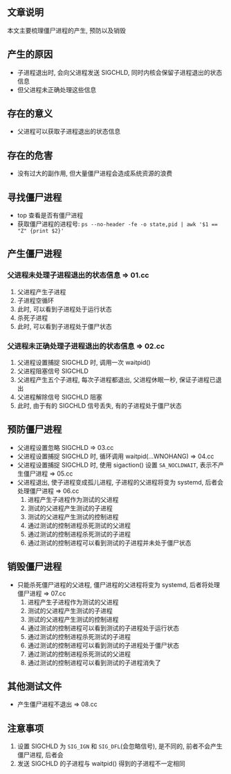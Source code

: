 
## 文章说明
本文主要梳理僵尸进程的产生, 预防以及销毁

## 产生的原因
* 子进程退出时, 会向父进程发送 SIGCHLD, 同时内核会保留子进程退出的状态信息
* 但父进程未正确处理这些信息

## 存在的意义
* 父进程可以获取子进程退出的状态信息

## 存在的危害
* 没有过大的副作用, 但大量僵尸进程会造成系统资源的浪费

## 寻找僵尸进程
* top 查看是否有僵尸进程
* 获取僵尸进程的进程号: `ps --no-header -fe -o state,pid | awk '$1 == "Z" {print $2}'`

## 产生僵尸进程
### 父进程未处理子进程退出的状态信息 => 01.cc
1. 父进程产生子进程
2. 子进程空循环
3. 此时, 可以看到子进程处于运行状态
4. 杀死子进程
5. 此时, 可以看到子进程处于僵尸状态

### 父进程未正确处理子进程退出的状态信息 => 02.cc
1. 父进程设置捕捉 SIGCHLD 时, 调用一次 waitpid()
2. 父进程阻塞信号 SIGCHLD
3. 父进程产生五个子进程, 每次子进程都退出, 父进程休眠一秒, 保证子进程已退出
4. 父进程解除信号 SIGCHLD 阻塞
5. 此时, 由于有的 SIGCHLD 信号丢失, 有的子进程处于僵尸状态

## 预防僵尸进程
* 父进程设置忽略 SIGCHLD => 03.cc
* 父进程设置捕捉 SIGCHLD 时, 循环调用 waitpid(...WNOHANG) => 04.cc
* 父进程设置捕捉 SIGCHLD 时, 使用 sigaction() 设置 `SA_NOCLDWAIT`, 表示不产生僵尸进程 => 05.cc
* 父进程退出, 使子进程变成孤儿进程, 子进程的父进程将变为 systemd, 后者会处理僵尸进程 => 06.cc
    1. 进程产生子进程作为测试的父进程
    2. 测试的父进程产生测试的子进程
    3. 测试的父进程产生测试的控制进程
    4. 通过测试的控制进程杀死测试的父进程
    5. 通过测试的控制进程杀死测试的子进程
    6. 通过测试的控制进程可以看到测试的子进程并未处于僵尸状态

## 销毁僵尸进程
* 只能杀死僵尸进程的父进程, 僵尸进程的父进程将变为 systemd, 后者将处理僵尸进程 => 07.cc
    1. 进程产生子进程作为测试的父进程
    2. 测试的父进程产生测试的子进程
    3. 测试的父进程产生测试的控制进程
    4. 通过测试的控制进程可以看到测试的子进程处于运行状态
    5. 通过测试的控制进程杀死测试的子进程
    6. 通过测试的控制进程可以看到测试的子进程处于僵尸状态
    7. 通过测试的控制进程杀死测试的父进程
    8. 通过测试的控制进程可以看到测试的子进程消失了

## 其他测试文件
* 产生僵尸进程不退出 => 08.cc

## 注意事项
1. 设置 SIGCHLD 为 `SIG_IGN` 和 `SIG_DFL`(会忽略信号), 是不同的, 前者不会产生僵尸进程, 后者会
2. 发送 SIGCHLD 的子进程与 waitpid() 得到的子进程不一定相同

